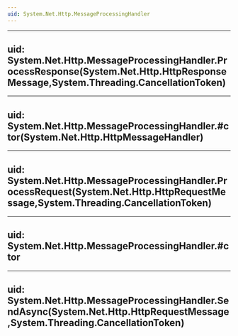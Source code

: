```yaml
---
uid: System.Net.Http.MessageProcessingHandler
---
```


---
uid: System.Net.Http.MessageProcessingHandler.ProcessResponse(System.Net.Http.HttpResponseMessage,System.Threading.CancellationToken)
---

---
uid: System.Net.Http.MessageProcessingHandler.#ctor(System.Net.Http.HttpMessageHandler)
---

---
uid: System.Net.Http.MessageProcessingHandler.ProcessRequest(System.Net.Http.HttpRequestMessage,System.Threading.CancellationToken)
---

---
uid: System.Net.Http.MessageProcessingHandler.#ctor
---

---
uid: System.Net.Http.MessageProcessingHandler.SendAsync(System.Net.Http.HttpRequestMessage,System.Threading.CancellationToken)
---
